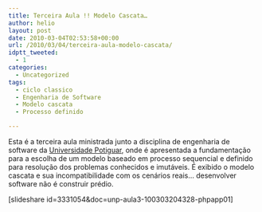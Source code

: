 ```yaml
---
title: Terceira Aula !! Modelo Cascata…
author: helio
layout: post
date: 2010-03-04T02:53:58+00:00
url: /2010/03/04/terceira-aula-modelo-cascata/
idptt_tweeted:
  - 1
categories:
  - Uncategorized
tags:
  - ciclo classico
  - Engenharia de Software
  - Modelo cascata
  - Processo definido

---
```

Esta é a terceira aula ministrada junto a disciplina de engenharia de software da <a href="http://unp.br" target="_blank">Universidade Potiguar</a>, onde é apresentada a fundamentação para a escolha de um modelo baseado em processo sequencial e definido para resolução dos problemas conhecidos e imutáveis. É exibido o modelo cascata e sua incompatibilidade com os cenários reais&#8230; desenvolver software não é construir prédio.

[slideshare id=3331054&doc=unp-aula3-100303204328-phpapp01]